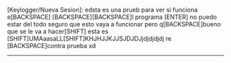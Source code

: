 [Keylogger/Nueva Sesion]:
edsta es una prueb para ver si funciona e[BACKSPACE] [BACKSPACE][BACKSPACE]l programa [ENTER]
no puedo estar del todo seguro que esto vaya a funcionar pero q[BACKSPACE]bueno que se le va a hacer[SHIFT] esta es [SHIFT]UMAaasaLL[SHIFT]KHJHJJKJJSJDJDJjdjdjdjdj re [BACKSPACE]contra prueba xd
_________________________
